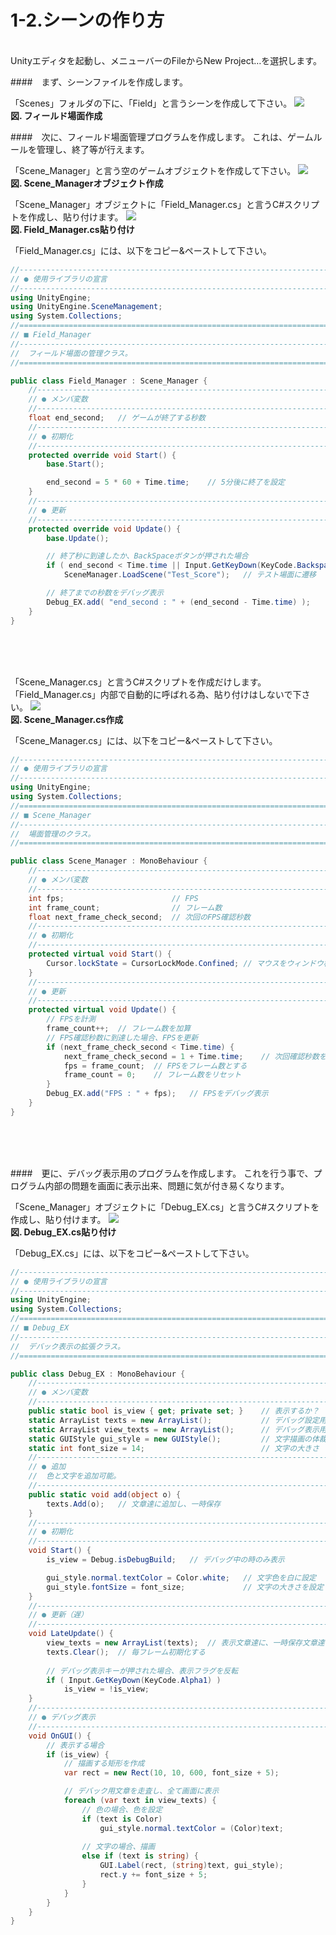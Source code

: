 # 1-2.シーンの作り方
<br>
Unityエディタを起動し、メニューバーのFileからNew Project…を選択します。
<br>




####　まず、シーンファイルを作成します。
<br>


「Scenes」フォルダの下に、「Field」と言うシーンを作成して下さい。
![](/Graphics/Unity/Chapter_2/Field_Scene/1.jpg)  
**図. フィールド場面作成**
<br>



####　次に、フィールド場面管理プログラムを作成します。
これは、ゲームルールを管理し、終了等が行えます。
<br>


「Scene_Manager」と言う空のゲームオブジェクトを作成して下さい。
![](/Graphics/Unity/Chapter_2/Field_Scene/2.jpg)  
**図. Scene_Managerオブジェクト作成**
<br>


「Scene_Manager」オブジェクトに「Field_Manager.cs」と言うC#スクリプトを作成し、貼り付けます。
![](/Graphics/Unity/Chapter_2/Field_Scene/3.jpg)  
**図. Field_Manager.cs貼り付け**
<br>


「Field_Manager.cs」には、以下をコピー&ペーストして下さい。

```c#:Field_Manager.cs
//------------------------------------------------------------------------
// ● 使用ライブラリの宣言
//------------------------------------------------------------------------
using UnityEngine;
using UnityEngine.SceneManagement;
using System.Collections;
//========================================================================
// ■ Field_Manager
//------------------------------------------------------------------------
//	フィールド場面の管理クラス。
//========================================================================

public class Field_Manager : Scene_Manager {
	//--------------------------------------------------------------------
	// ● メンバ変数
	//--------------------------------------------------------------------
	float end_second;	// ゲームが終了する秒数
	//--------------------------------------------------------------------
	// ● 初期化
	//--------------------------------------------------------------------
	protected override void Start() {
		base.Start();

		end_second = 5 * 60 + Time.time;	// 5分後に終了を設定
	}
	//--------------------------------------------------------------------
	// ● 更新
	//--------------------------------------------------------------------
	protected override void Update() {
		base.Update();

		// 終了秒に到達したか、BackSpaceボタンが押された場合
		if ( end_second < Time.time || Input.GetKeyDown(KeyCode.Backspace) )
			SceneManager.LoadScene("Test_Score");	// テスト場面に遷移

		// 終了までの秒数をデバッグ表示
		Debug_EX.add( "end_second : " + (end_second - Time.time) );
	}
}
```

<br>
<br>
<br>


「Scene_Manager.cs」と言うC#スクリプトを作成だけします。
「Field_Manager.cs」内部で自動的に呼ばれる為、貼り付けはしないで下さい。
![](/Graphics/Unity/Chapter_2/Field_Scene/4.jpg)  
**図. Scene_Manager.cs作成**
<br>


「Scene_Manager.cs」には、以下をコピー&ペーストして下さい。

```c#:Scene_Manager.cs
//------------------------------------------------------------------------
// ● 使用ライブラリの宣言
//------------------------------------------------------------------------
using UnityEngine;
using System.Collections;
//========================================================================
// ■ Scene_Manager
//------------------------------------------------------------------------
//	場面管理のクラス。
//========================================================================

public class Scene_Manager : MonoBehaviour {
	//--------------------------------------------------------------------
	// ● メンバ変数
	//--------------------------------------------------------------------
	int fps;						// FPS
	int frame_count;				// フレーム数
	float next_frame_check_second;	// 次回のFPS確認秒数
	//--------------------------------------------------------------------
	// ● 初期化
	//--------------------------------------------------------------------
	protected virtual void Start() {
		Cursor.lockState = CursorLockMode.Confined;	// マウスをウィンドウ枠内に固定
	}
	//--------------------------------------------------------------------
	// ● 更新
	//--------------------------------------------------------------------
	protected virtual void Update() {
		// FPSを計測
		frame_count++;	// フレーム数を加算
		// FPS確認秒数に到達した場合、FPSを更新
		if (next_frame_check_second < Time.time) {
			next_frame_check_second = 1 + Time.time;	// 次回確認秒数を設定
			fps = frame_count;	// FPSをフレーム数とする
			frame_count = 0;	// フレーム数をリセット
		}
		Debug_EX.add("FPS : " + fps);	// FPSをデバッグ表示
	}
}
```

<br>
<br>
<br>


####　更に、デバッグ表示用のプログラムを作成します。
これを行う事で、プログラム内部の問題を画面に表示出来、問題に気が付き易くなります。
<br>


「Scene_Manager」オブジェクトに「Debug_EX.cs」と言うC#スクリプトを作成し、貼り付けます。
![](/Graphics/Unity/Chapter_2/Field_Scene/5.jpg)  
**図. Debug_EX.cs貼り付け**
<br>


「Debug_EX.cs」には、以下をコピー&ペーストして下さい。

```c#:Debug_EX.cs
//------------------------------------------------------------------------
// ● 使用ライブラリの宣言
//------------------------------------------------------------------------
using UnityEngine;
using System.Collections;
//========================================================================
// ■ Debug_EX
//------------------------------------------------------------------------
//	デバック表示の拡張クラス。
//========================================================================

public class Debug_EX : MonoBehaviour {
	//--------------------------------------------------------------------
	// ● メンバ変数
	//--------------------------------------------------------------------
	public static bool is_view { get; private set; }	// 表示するか？
	static ArrayList texts = new ArrayList();			// デバッグ設定用の文章達
	static ArrayList view_texts = new ArrayList();		// デバッグ表示用の文章達
	static GUIStyle gui_style = new GUIStyle();			// 文字描画の体裁
	static int font_size = 14;							// 文字の大きさ
	//--------------------------------------------------------------------
	// ● 追加
	//	色と文字を追加可能。
	//--------------------------------------------------------------------
	public static void add(object o) {
		texts.Add(o);	// 文章達に追加し、一時保存
	}
	//--------------------------------------------------------------------
	// ● 初期化
	//--------------------------------------------------------------------
	void Start() {
		is_view = Debug.isDebugBuild;	// デバッグ中の時のみ表示

		gui_style.normal.textColor = Color.white;	// 文字色を白に設定
		gui_style.fontSize = font_size;				// 文字の大きさを設定
	}
	//--------------------------------------------------------------------
	// ● 更新（遅）
	//--------------------------------------------------------------------
	void LateUpdate() {
		view_texts = new ArrayList(texts);	// 表示文章達に、一時保存文章達をコピー
		texts.Clear();	// 毎フレーム初期化する
		
		// デバッグ表示キーが押された場合、表示フラグを反転
		if ( Input.GetKeyDown(KeyCode.Alpha1) )
			is_view = !is_view;
	}
	//--------------------------------------------------------------------
	// ● デバッグ表示
	//--------------------------------------------------------------------
	void OnGUI() {
		// 表示する場合
		if (is_view) {
			// 描画する矩形を作成
			var rect = new Rect(10, 10, 600, font_size + 5);

			// デバック用文章を走査し、全て画面に表示
			foreach (var text in view_texts) {
				// 色の場合、色を設定
				if (text is Color)
					gui_style.normal.textColor = (Color)text;
					
				// 文字の場合、描画
				else if (text is string) {
					GUI.Label(rect, (string)text, gui_style);
					rect.y += font_size + 5;
				}
			}
		}
	}
}
```
<br>
<br>
<br>


